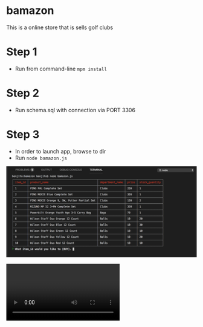 # bamazon
This is a online store that is sells golf clubs

# Step 1
- Run from command-line `mpm install`

# Step 2
- Run schema.sql with connection via PORT 3306

# Step 3
- In order to launch app, browse to dir
- Run `node bamazon.js`

![Alt text](./photo.png "Image of cli-table")

![Alt text](./video.mp4 "Video of app in action")